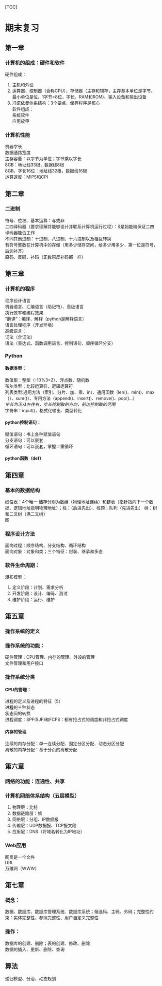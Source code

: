 [TOC]

# 期末复习  

## 第一章  
### 计算机的组成：硬件和软件  
硬件组成：  
1. 主机和外设
2. 运算器、控制器（合称CPU）、存储器（主存和辅存，主存基本单位是字节，最小单位是位，1字节=8位，字长，RAM和ROM)、输入设备和输出设备  
3. 冯诺依曼体系结构：3个要点，储存程序是核心  
软件组成：  
系统软件  
应用软甲  
### 计算机性能  
机器字长  
数据通路宽度  
主存容量：以字节为单位；字节乘以字长  
8GB：地址线33根，数据线8根  
8GB，字长16位：地址线32根，数据线16根  
运算速度：MIPS和CPI  
## 第二章  
### 二进制  
符号、位权、基本运算：与或非  
二四译码器（要求理解并能够设计并联系计算机运行过程）：S是始能端保证二四译码器能否工作  
不同其他进制：十进制、八进制、十六进制以及相互转换  
有符号整数在计算机中的存储（用多少储存空间，给多少用多少，第一位是符号，后边补齐）  
原码、反码、补码（正数原反补码都一样）  
## 第三章  
### 计算机的程序  
程序设计语言  
机器语言、汇编语言（助记符）、高级语言  
执行效率和编程效果  
“翻译”：编译、解释（python是解释语言）  
语言处理程序（开发环境）  
高级语言：  
词法（合词法）  
语法（表达式、函数调用语言、控制语句、顺序循环分支）  
### Python  
#### 数据类型：
数值型：整型（-10%3=2）、浮点数、随机数  
布尔类型：比较运算符、逻辑运算符  
列表类型:通用方法（索引、分片、加、乘、in）、通用函数（len()、min()、max（）、sum()）、专用方法（append()、insert()、remove()、pop()...）  
*步长为正从左往右，步长控制取的方向，前边控制取的范围*  
字符串：input()，格式化输出、类型转化  
#### python控制语句：  
赋值语句：书上各种赋值语句  
分支语句：可以嵌套  
循环语句：可以嵌套，掌握二重循环  
#### python函数（def）  
## 第四章  
### 基本的数据结构  
线性表：4个唯一  储存分别为数组（物理地址连续）和链表（指针指向下一个数据、逻辑地址指明物理地址）；栈：（后进先出）、栈顶；队列（先进先出）
树：树和二叉树（满二叉树）  
图  
### 程序设计方法  
面向过程：顺序结构、分支结构、循环结构  
面向对象：对象和类；三个特征：封装、继承和多态  
### 软件生命周期：  
瀑布模型：
1. 定义阶段：计划、需求分析  
2. 开发阶段：设计、编码、测试  
3. 维护阶段：运行、维护  
## 第五章  
### 操作系统的定义  
### 操作系统的功能：  
硬件管理：CPU管理、内存的管理、外设的管理  
文件管理和用户接口  
### 操作系统分类  
#### CPU的管理：  
进程的定义及进程的特征（5）  
进程的三种状态  
状态间的转换  
进程调度：SPF(SJF)和FCFS：都有抢占式的调度和非抢占式调度  
#### 内存的管理  
连续的内存分配：单一连续分配、固定分区分配、动态分区分配  
离散的内存分配：基于分页的离散分配  
## 第六章  
### 网络的功能：连通性、共享  
### 计算机网络体系结构（五层模型）  
1. 物理层：比特  
2. 数据链路层：帧  
3. 网络层：分组、IP数据报  
4. 传输层：UDP数据报、TCP报文段  
5. 应用层：DNS（将域名转化为IP地址）  
### Web应用  
网页是一个文件  
URL  
万维网（WWW）  
## 第七章  
### 概念：  
数据、数据库、数据库管理系统、数据库系统；候选码、主码、外码；完整性约束：实体完整性、参照完整性、用户自定义完整性  
### 操作：  
数据库的创建、删除；表的创建、修改、删除  
数据的插入、更新、删除、查询  
## 算法  
递归模型、分治、动态规划  










